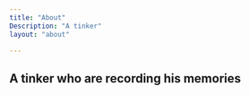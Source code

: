 ```yaml
---
title: "About"
Description: "A tinker"
layout: "about"

---
```


## A tinker who are recording his memories ##
